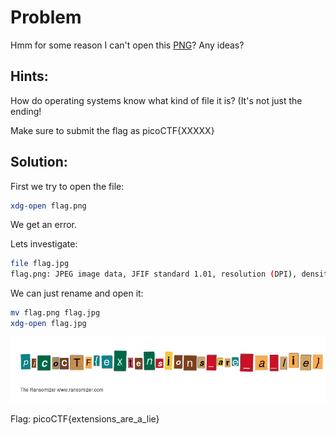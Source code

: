 # Problem
Hmm for some reason I can't open this [PNG](https://2018shell1.picoctf.com/static/b96c236db4c32ed47e9958c7e461b3c4/flag.png)? Any ideas?

## Hints:
How do operating systems know what kind of file it is? (It's not just the ending!

Make sure to submit the flag as picoCTF{XXXXX}

## Solution:

First we try to open the file:
```bash
xdg-open flag.png
```

We get an error.

Lets investigate:
```bash
file flag.jpg
flag.png: JPEG image data, JFIF standard 1.01, resolution (DPI), density 75x75, segment length 16, baseline, precision 8, 909x190, frames 3
```

We can just rename and open it:
```bash
mv flag.png flag.jpg
xdg-open flag.jpg
```

![alt text](./flag.png)

Flag: picoCTF{extensions_are_a_lie}

